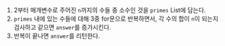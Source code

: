 1. 2부터 매개변수로 주어진 `n`까지의 수들 중 소수인 것을 `primes` List에 담는다.
2. `primes` 내에 있는 수들에 대해 3중 for문으로 반복하면서, 각 수의 합이 `n`이 되는지 검사하고 
같으면 `answer`를 증가시킨다. 
3. 반복이 끝나면 `answer`를 리턴한다.